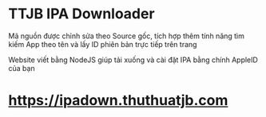 # TTJB IPA Downloader

Mã nguồn được chỉnh sửa theo Source gốc, tích hợp thêm tính năng tìm kiếm App theo tên và lấy ID phiên bản trực tiếp trên trang

Website viết bằng NodeJS giúp tải xuống và cài đặt IPA bằng chính AppleID của bạn
# https://ipadown.thuthuatjb.com
